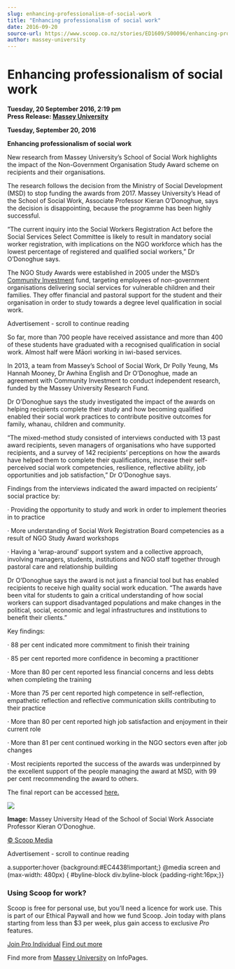 ```yaml
---
slug: enhancing-professionalism-of-social-work
title: "Enhancing professionalism of social work"
date: 2016-09-20
source-url: https://www.scoop.co.nz/stories/ED1609/S00096/enhancing-professionalism-of-social-work.htm
author: massey-university
---
```

Enhancing professionalism of social work
========================================

**Tuesday, 20 September 2016, 2:19 pm**  
**Press Release: [Massey University](https://info.scoop.co.nz/Massey_University)**

**Tuesday, September 20, 2016**

**Enhancing professionalism of social work**

New research from Massey University’s School of Social Work highlights the impact of the Non-Government Organisation Study Award scheme on recipients and their organisations.

The research follows the decision from the Ministry of Social Development (MSD) to stop funding the awards from 2017. Massey University’s Head of the School of Social Work, Associate Professor Kieran O’Donoghue, says the decision is disappointing, because the programme has been highly successful.

“The current inquiry into the Social Workers Registration Act before the Social Services Select Committee is likely to result in mandatory social worker registration, with implications on the NGO workforce which has the lowest percentage of registered and qualified social workers,” Dr O’Donoghue says.

The NGO Study Awards were established in 2005 under the MSD’s [Community Investment](https://www.familyservices.govt.nz/about-programmes/connected-services/ngo-social-work-awards.html) fund, targeting employees of non-government organisations delivering social services for vulnerable children and their families. They offer financial and pastoral support for the student and their organisation in order to study towards a degree level qualification in social work.

Advertisement - scroll to continue reading





So far, more than 700 people have received assistance and more than 400 of these students have graduated with a recognised qualification in social work. Almost half were Māori working in iwi-based services.

In 2013, a team from Massey’s School of Social Work, Dr Polly Yeung, Ms Hannah Mooney, Dr Awhina English and Dr O’Donoghue, made an agreement with Community Investment to conduct independent research, funded by the Massey University Research Fund.

Dr O’Donoghue says the study investigated the impact of the awards on helping recipients complete their study and how becoming qualified enabled their social work practices to contribute positive outcomes for family, whanau, children and community.

“The mixed-method study consisted of interviews conducted with 13 past award recipients, seven managers of organisations who have supported recipients, and a survey of 142 recipients’ perceptions on how the awards have helped them to complete their qualifications, increase their self-perceived social work competencies, resilience, reflective ability, job opportunities and job satisfaction,” Dr O’Donoghue says.

Findings from the interviews indicated the award impacted on recipients’ social practice by:

· Providing the opportunity to study and work in order to implement theories in to practice

· More understanding of Social Work Registration Board competencies as a result of NGO Study Award workshops

· Having a ‘wrap-around’ support system and a collective approach, involving managers, students, institutions and NGO staff together through pastoral care and relationship building

Dr O’Donoghue says the award is not just a financial tool but has enabled recipients to receive high quality social work education. “The awards have been vital for students to gain a critical understanding of how social workers can support disadvantaged populations and make changes in the political, social, economic and legal infrastructures and institutions to benefit their clients.”

Key findings:

· 88 per cent indicated more commitment to finish their training

· 85 per cent reported more confidence in becoming a practitioner

· More than 80 per cent reported less financial concerns and less debts when completing the training

· More than 75 per cent reported high competence in self-reflection, empathetic reflection and reflective communication skills contributing to their practice

· More than 80 per cent reported high job satisfaction and enjoyment in their current role

· More than 81 per cent continued working in the NGO sectors even after job changes

· Most recipients reported the success of the awards was underpinned by the excellent support of the people managing the award at MSD, with 99 per cent rrecommending the award to others.

The final report can be accessed [here.](http://mro.massey.ac.nz/handle/10179/9880)

![](http://img.scoop.co.nz/stories/images/1609/kieran.jpg)

**Image:** Massey University Head of the School of Social Work Associate Professor Kieran O’Donoghue.

  

[© Scoop Media](http://www.scoop.co.nz/about/terms.html)  

Advertisement - scroll to continue reading



a.supporter:hover {background:#EC4438!important;} @media screen and (max-width: 480px) { #byline-block div.byline-block {padding-right:16px;}}

### Using Scoop for work?

Scoop is free for personal use, but you’ll need a licence for work use. This is part of our Ethical Paywall and how we fund Scoop. Join today with plans starting from less than $3 per week, plus gain access to exclusive _Pro_ features.  
  
[Join Pro Individual](https://pro.scoop.co.nz/Individual/?from=ProIn24) [Find out more](https://pro.scoop.co.nz/using-scoop-for-work/?from=ProIn24)

Find more from [Massey University](https://info.scoop.co.nz/Massey_University) on InfoPages.
